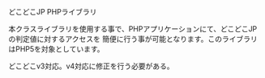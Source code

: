 どこどこJP PHPライブラリ

本クラスライブラリを使用する事で、PHPアプリケーションにて、どこどこJPの判定値に対するアクセスを
簡便に行う事が可能となります。このライブラリはPHP5を対象としています。

どこどこv3対応。v4対応に修正を行う必要がある。
